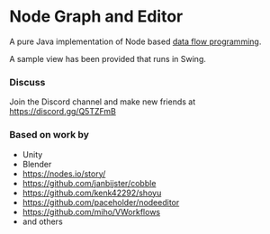 # Node Graph and Editor

A pure Java implementation of Node based [data flow programming](https://en.wikipedia.org/wiki/Dataflow_programming).

A sample view has been provided that runs in Swing.

### Discuss

Join the Discord channel and make new friends at https://discord.gg/Q5TZFmB

### Based on work by

- Unity
- Blender
- https://nodes.io/story/
- https://github.com/janbijster/cobble
- https://github.com/kenk42292/shoyu
- https://github.com/paceholder/nodeeditor
- https://github.com/miho/VWorkflows
- and others
